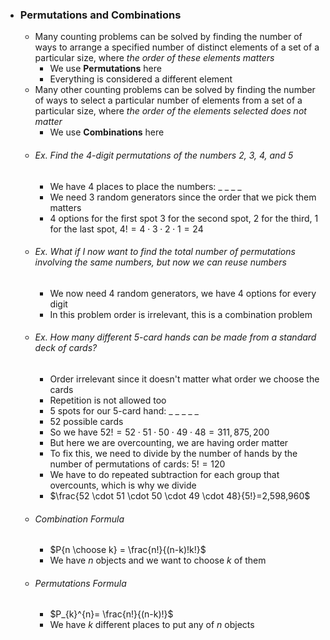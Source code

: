 - ### Permutations and Combinations
	- Many counting problems can be solved by finding the number of ways to arrange a specified number of distinct elements of a set of a particular size, where *the order of these elements matters*
		- We use **Permutations** here
		- Everything is considered a different element
	- Many other counting problems can be solved by finding the number of ways to select a particular number of elements from a set of a particular size, where *the order of the elements selected does not matter*
		- We use **Combinations** here
	- ###### Ex. Find the 4-digit permutations of the numbers 2, 3, 4, and 5
		- We have 4 places to place the numbers: _ _ _ _
		- We need 3 random generators since the order that we pick them matters 
		- $4$ options for the first spot $3$ for the second spot, $2$ for the third, $1$ for the last spot, $4! = 4 \cdot 3 \cdot 2 \cdot 1 = 24$
	- ###### Ex. What if I now want to find the total number of permutations involving the same numbers, but now we can reuse numbers
		- We now need 4 random generators, we have $4$ options for every digit
		- In this problem order is irrelevant, this is a combination problem
	- ###### Ex. How many different 5-card hands can be made from a standard deck of cards?
		- Order irrelevant since it doesn't matter what order we choose the cards
		- Repetition is not allowed too
		- $5$ spots for our $5$-card hand: _ _ _ _ _
		- $52$ possible cards
		- So we have $52! = 52 \cdot 51 \cdot 50 \cdot 49 \cdot 48 = 311,875,200$
		- But here we are overcounting, we are having order matter
		- To fix this, we need to divide by the number of hands by the number of permutations of cards: $5! = 120$
		- We have to do repeated subtraction for each group that overcounts, which is why we divide
		- $\frac{52 \cdot 51 \cdot 50 \cdot 49 \cdot 48}{5!}=2,598,960$
	- ###### Combination Formula
		- $P{n \choose k} = \frac{n!}{(n-k)!k!}$
		- We have $n$ objects and we want to choose $k$ of them
	- ###### Permutations Formula
		- $P_{k}^{n}= \frac{n!}{(n-k)!}$
		- We have $k$ different places to put any of $n$ objects